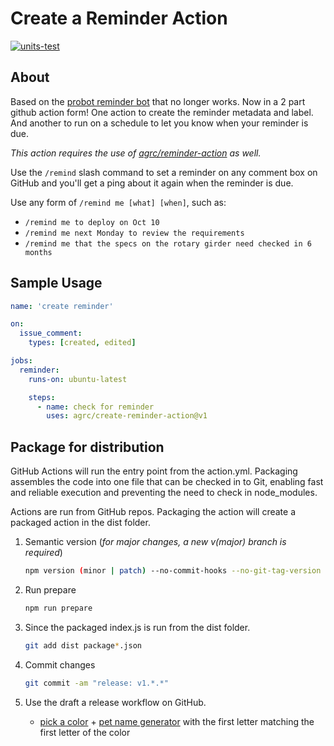 # Create a Reminder Action

[![units-test](https://github.com/agrc/create-reminder-action/actions/workflows/test.yml/badge.svg)](https://github.com/agrc/create-reminder-action/actions/workflows/test.yml)

## About

Based on the [probot reminder bot](https://github.com/probot/reminders/) that no longer works. Now in a 2 part github action form! One action to create the reminder metadata and label. And another to run on a schedule to let you know when your reminder is due.

_This action requires the use of [agrc/reminder-action](https://github.com/agrc/reminder-action) as well._

Use the `/remind` slash command to set a reminder on any comment box on GitHub and you'll get a ping about it again when the reminder is due.

Use any form of `/remind me [what] [when]`, such as:

- `/remind me to deploy on Oct 10`
- `/remind me next Monday to review the requirements`
- `/remind me that the specs on the rotary girder need checked in 6 months`

## Sample Usage

```yml
name: 'create reminder'

on:
  issue_comment:
    types: [created, edited]

jobs:
  reminder:
    runs-on: ubuntu-latest

    steps:
      - name: check for reminder
        uses: agrc/create-reminder-action@v1
```

## Package for distribution

GitHub Actions will run the entry point from the action.yml. Packaging assembles the code into one file that can be checked in to Git, enabling fast and reliable execution and preventing the need to check in node_modules.

Actions are run from GitHub repos. Packaging the action will create a packaged action in the dist folder.

1. Semantic version (_for major changes, a new v(major) branch is required_)

   ```bash
   npm version (minor | patch) --no-commit-hooks --no-git-tag-version
   ```

1. Run prepare

   ```bash
   npm run prepare
   ```

1. Since the packaged index.js is run from the dist folder.

   ```bash
   git add dist package*.json
   ```

1. Commit changes

   ```bash
   git commit -am "release: v1.*.*"
   ```

1. Use the draft a release workflow on GitHub.
   - [pick a color](https://perchance.org/color-name) + [pet name generator](https://www.namegenerator.co/animals/pet-name-generator) with the first letter matching the first letter of the color
